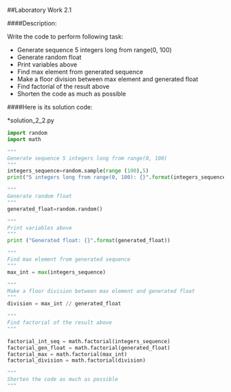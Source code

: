 ##Laboratory Work 2.1

####Description:

Write the code to perform following task:

* Generate sequence 5 integers long from range(0, 100) 
* Generate random float 
* Print variables above 
* Find max element from generated sequence 
* Make a floor division between max element and generated float 
* Find factorial of the result above 
* Shorten the code as much as possible

####Here is its solution code:

*solution_2_2.py
```python
import random
import math

"""
Generate sequence 5 integers long from range(0, 100)
"""
integers_sequence=random.sample(range (100),5)
print("5 integers long from range(0, 100): {}".format(integers_sequence))

"""
Generate random float
"""
generated_float=random.random()

"""
Print variables above
"""
print ("Generated float: {}".format(generated_float))

"""
Find max element from generated sequence
"""
max_int = max(integers_sequence)

"""
Make a floor division between max element and generated float
"""
division = max_int // generated_float

"""
Find factorial of the result above
"""

factorial_int_seq = math.factorial(integers_sequence)
factorial_gen_float = math.factorial(generated_float)
factorial_max = math.factorial(max_int)
factorial_division = math.factorial(division)

"""
Shorten the code as much as possible
"""

```
